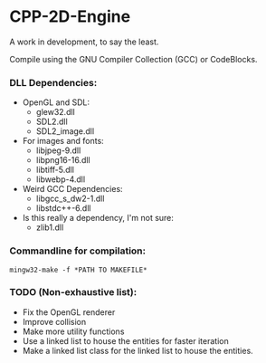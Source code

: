 # CPP-2D-Engine

A work in development, to say the least.

Compile using the GNU Compiler Collection (GCC) or CodeBlocks.

### DLL Dependencies:
- OpenGL and SDL:
  - glew32.dll
  - SDL2.dll
  - SDL2_image.dll
- For images and fonts:
  - libjpeg-9.dll
  - libpng16-16.dll
  - libtiff-5.dll
  - libwebp-4.dll
- Weird GCC Dependencies:
  - libgcc_s_dw2-1.dll
  - libstdc++-6.dll
- Is this really a dependency, I'm not sure:
  - zlib1.dll
  
### Commandline for compilation:
	mingw32-make -f *PATH TO MAKEFILE*

### TODO (Non-exhaustive list):
- Fix the OpenGL renderer
- Improve collision
- Make more utility functions
- Use a linked list to house the entities for faster iteration
- Make a linked list class for the linked list to house the entities.